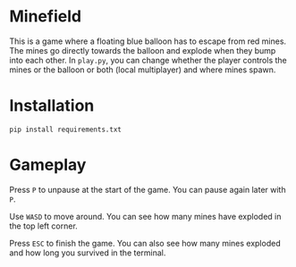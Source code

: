 # Minefield

This is a game where a floating blue balloon has to escape from red mines. The mines go directly towards the balloon and explode when they bump into each other. In `play.py`, you can change whether the player controls the mines or the balloon or both (local multiplayer) and where mines spawn.

# Installation

`pip install requirements.txt`

# Gameplay

Press `P` to unpause at the start of the game. You can pause again later with `P`.

Use `WASD` to move around. You can see how many mines have exploded in the top left corner.

Press `ESC` to finish the game. You can also see how many mines exploded and how long you survived in the terminal.

